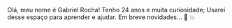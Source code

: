 Olá, meu nome é Gabriel Rocha!
Tenho 24 anos  e muita curiosidade;
Usarei desse espaço para aprender e ajudar.
Em breve novidades...
🚀 💥
